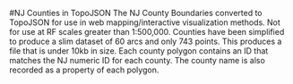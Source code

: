 #NJ Counties in TopoJSON
The NJ County Boundaries converted to TopoJSON for use in web mapping/interactive visualization methods. Not for use at RF scales greater than 1:500,000. Counties have been simplified to produce a slim dataset of 60 arcs and only 743 points. This produces a file that is under 10kb in size. 
Each county polygon contains an ID that matches the NJ numeric ID for each county. The county name is also recorded as a property of each polygon.